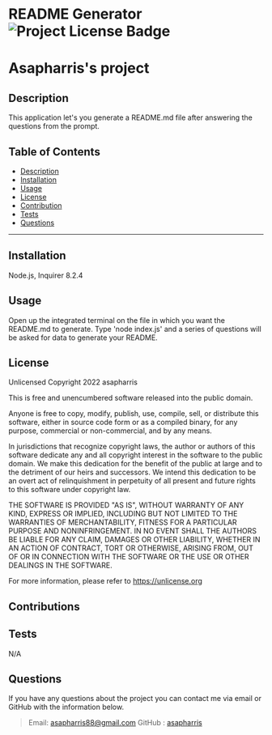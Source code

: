 # README Generator  ![Project License Badge](https://img.shields.io/badge/license-Unlicensed-brightgreen)
# Asapharris's project

## Description
This application let's you generate a README.md file after answering the questions from the prompt.


  ## Table of Contents
  * [Description](#Description)
  * [Installation](#Installation)
  * [Usage](#Usage)
  * [License](#license)
  * [Contribution](#Contribution)
  * [Tests](#Tests)
  * [Questions](#Questions)
  ***
    

## Installation
Node.js, Inquirer 8.2.4 

## Usage
Open up the integrated terminal on the file in which you want the README.md to generate. Type 'node index.js' and a series of questions will be asked for data to generate your README. 


## License


  Unlicensed
  Copyright 2022 asapharris

  This is free and unencumbered software released into the public domain.

  Anyone is free to copy, modify, publish, use, compile, sell, or
  distribute this software, either in source code form or as a compiled
  binary, for any purpose, commercial or non-commercial, and by any
  means.

  In jurisdictions that recognize copyright laws, the author or authors
  of this software dedicate any and all copyright interest in the
  software to the public domain. We make this dedication for the benefit
  of the public at large and to the detriment of our heirs and
  successors. We intend this dedication to be an overt act of
  relinquishment in perpetuity of all present and future rights to this
  software under copyright law.

  THE SOFTWARE IS PROVIDED "AS IS", WITHOUT WARRANTY OF ANY KIND,
  EXPRESS OR IMPLIED, INCLUDING BUT NOT LIMITED TO THE WARRANTIES OF
  MERCHANTABILITY, FITNESS FOR A PARTICULAR PURPOSE AND NONINFRINGEMENT.
  IN NO EVENT SHALL THE AUTHORS BE LIABLE FOR ANY CLAIM, DAMAGES OR
  OTHER LIABILITY, WHETHER IN AN ACTION OF CONTRACT, TORT OR OTHERWISE,
  ARISING FROM, OUT OF OR IN CONNECTION WITH THE SOFTWARE OR THE USE OR
  OTHER DEALINGS IN THE SOFTWARE.

  For more information, please refer to <https://unlicense.org>
  
  

## Contributions


## Tests
N/A

## Questions
If you have any questions about the project you can contact me via email or GitHub with the information below. 
>Email: asapharris88@gmail.com 
>GitHub : [asapharris](https://github.com/asapharris)
